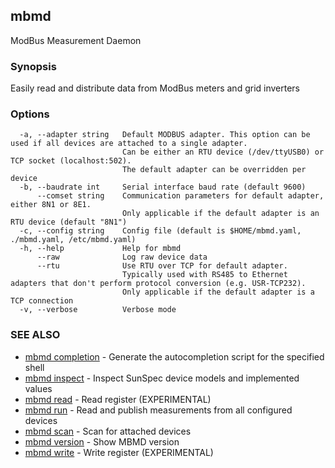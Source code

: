 ## mbmd

ModBus Measurement Daemon

### Synopsis

Easily read and distribute data from ModBus meters and grid inverters

### Options

```
  -a, --adapter string   Default MODBUS adapter. This option can be used if all devices are attached to a single adapter.
                         Can be either an RTU device (/dev/ttyUSB0) or TCP socket (localhost:502).
                         The default adapter can be overridden per device
  -b, --baudrate int     Serial interface baud rate (default 9600)
      --comset string    Communication parameters for default adapter, either 8N1 or 8E1.
                         Only applicable if the default adapter is an RTU device (default "8N1")
  -c, --config string    Config file (default is $HOME/mbmd.yaml, ./mbmd.yaml, /etc/mbmd.yaml)
  -h, --help             Help for mbmd
      --raw              Log raw device data
      --rtu              Use RTU over TCP for default adapter.
                         Typically used with RS485 to Ethernet adapters that don't perform protocol conversion (e.g. USR-TCP232).
                         Only applicable if the default adapter is a TCP connection
  -v, --verbose          Verbose mode
```

### SEE ALSO

* [mbmd completion](mbmd_completion.md)	 - Generate the autocompletion script for the specified shell
* [mbmd inspect](mbmd_inspect.md)	 - Inspect SunSpec device models and implemented values
* [mbmd read](mbmd_read.md)	 - Read register (EXPERIMENTAL)
* [mbmd run](mbmd_run.md)	 - Read and publish measurements from all configured devices
* [mbmd scan](mbmd_scan.md)	 - Scan for attached devices
* [mbmd version](mbmd_version.md)	 - Show MBMD version
* [mbmd write](mbmd_write.md)	 - Write register (EXPERIMENTAL)

